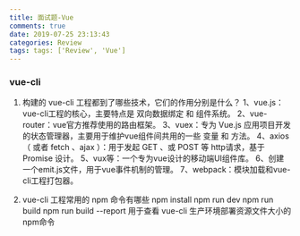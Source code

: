 ```yaml
---
title: 面试题-Vue
comments: true
date: 2019-07-25 23:13:43
categories: Review
tags: tags: ['Review', 'Vue']
---
```


### vue-cli 
1. 构建的 vue-cli 工程都到了哪些技术，它们的作用分别是什么？
1、vue.js：vue-cli工程的核心，主要特点是 双向数据绑定 和 组件系统。
2、vue-router：vue官方推荐使用的路由框架。
3、vuex：专为 Vue.js 应用项目开发的状态管理器，主要用于维护vue组件间共用的一些 变量 和 方法。
4、axios（ 或者 fetch 、ajax ）：用于发起 GET 、或 POST 等 http请求，基于 Promise 设计。
5、vux等：一个专为vue设计的移动端UI组件库。
6、创建一个emit.js文件，用于vue事件机制的管理。
7、webpack：模块加载和vue-cli工程打包器。

2. vue-cli 工程常用的 npm 命令有哪些
npm install 
npm run dev 
npm run build 
npm run build --report  用于查看 vue-cli 生产环境部署资源文件大小的 npm命令


